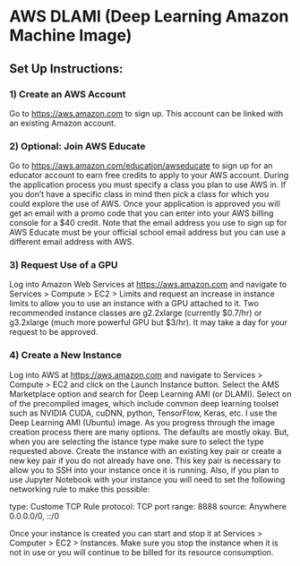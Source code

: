 # AWS DLAMI (Deep Learning Amazon Machine Image)

## Set Up Instructions:

### 1) Create an AWS Account

Go to https://aws.amazon.com to sign up. This account can be linked with an existing Amazon account.

### 2) Optional: Join AWS Educate

Go to https://aws.amazon.com/education/awseducate to sign up for an educator account to earn free credits to apply to your AWS account. During the application process you must specify a class you plan to use AWS in. If you don’t have a specific class in mind then pick a class for which you could explore the use of AWS. Once your application is approved you will get an email with a promo code that you can enter into your AWS billing console for a $40 credit. Note that the email address you use to sign up for AWS Educate must be your official school email address but you can use a different email address with AWS. 

### 3) Request Use of a GPU

Log into Amazon Web Services at https://aws.amazon.com and navigate to Services > Compute > EC2 > Limits and request an increase in instance limits to allow you to use an instance with a GPU attached to it. Two recommended instance classes are g2.2xlarge (currently $0.7/hr) or g3.2xlarge (much more powerful GPU but $3/hr). It may take a day for your request to be approved.

### 4) Create a New Instance

Log into AWS at https://aws.amazon.com and navigate to Services > Compute > EC2 and click on the Launch Instance button. Select the AMS Marketplace option and search for Deep Learning AMI (or DLAMI). Select on of the precompiled images, which include common deep learning toolset such as NVIDIA CUDA, cuDNN, python, TensorFlow, Keras, etc. I use the Deep Learning AMI (Ubuntu) image. As you progress through the image creation process there are many options. The defaults are mostly okay. But, when you are selecting the istance type make sure to select the type requested above. Create the instance with an existing key pair or create a new key pair if you do not already have one. This key pair is necessary to allow you to SSH into your instance once it is running. Also, if you plan to use Jupyter Notebook with your instance you will need to set the following networking rule to make this possible:

type: Custome TCP Rule
protocol: TCP
port range: 8888
source: Anywhere 0.0.0.0/0, ::/0

Once your instance is created you can start and stop it at Services > Computer > EC2 > Instances. Make sure you stop the instance when it is not in use or you will continue to be billed for its resource consumption. 

